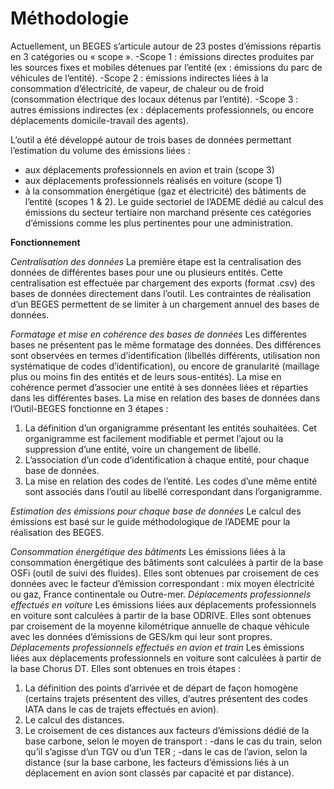 # Méthodologie
Actuellement, un BEGES s’articule autour de 23 postes d’émissions répartis en 3 catégories ou « scope ». 
-Scope 1 : émissions directes produites par les sources fixes et mobiles détenues par l’entité (ex : émissions du parc de véhicules de l’entité).
-Scope 2 : émissions indirectes liées à la consommation d’électricité, de vapeur, de chaleur ou de froid (consommation électrique des locaux détenus par l’entité).
-Scope 3 : autres émissions indirectes (ex : déplacements professionnels, ou encore déplacements domicile-travail des agents).

L’outil a été développé autour de trois bases de données permettant l’estimation du volume des émissions liées :
-	aux déplacements professionnels en avion et train (scope 3)
-	aux déplacements professionnels réalisés en voiture (scope 1)
-	à la consommation énergétique (gaz et électricité) des bâtiments de l’entité (scopes 1 & 2).
Le guide sectoriel de l’ADEME dédié au calcul des émissions du secteur tertiaire non marchand présente ces catégories d’émissions comme les plus pertinentes pour une administration.

**Fonctionnement**

*Centralisation des données*
La première étape est la centralisation des données de différentes bases pour une ou plusieurs entités. Cette centralisation est effectuée par chargement des exports (format .csv) des bases de données directement dans l’outil. 
Les contraintes de réalisation d’un BEGES permettent de se limiter à un chargement annuel des bases de données.

*Formatage et mise en cohérence des bases de données*
Les différentes bases ne présentent pas le même formatage des données. Des différences sont observées en termes d’identification (libellés différents, utilisation non systématique de codes d’identification), ou encore de granularité (maillage plus ou moins fin des entités et de leurs sous-entités). 
La mise en cohérence permet d’associer une entité à ses données liées et réparties dans les différentes bases. 
La mise en relation des bases de données dans l’Outil-BEGES fonctionne en 3 étapes : 
1)	La définition d’un organigramme présentant les entités souhaitées. Cet organigramme est facilement modifiable et permet l’ajout ou la suppression d’une entité, voire un changement de libellé.
2)	L’association d’un code d’identification à chaque entité, pour chaque base de données. 
3)	La mise en relation des codes de l’entité. Les codes d’une même entité sont associés dans l’outil au libellé correspondant dans l’organigramme. 

*Estimation des émissions pour chaque base de données*
Le calcul des émissions est basé sur le guide méthodologique de l’ADEME pour la réalisation des BEGES.

_Consommation énergétique des bâtiments_
Les émissions liées à la consommation énergétique des bâtiments sont calculées à partir de la base OSFi (outil de suivi des fluides). Elles sont obtenues par croisement de ces données avec le facteur d’émission correspondant : mix moyen électricité ou gaz, France continentale ou Outre-mer.
_Déplacements professionnels effectués en voiture_
Les émissions liées aux déplacements professionnels en voiture sont calculées à partir de la base ODRIVE. Elles sont obtenues par croisement de la moyenne kilométrique annuelle de chaque véhicule avec les données d’émissions de GES/km qui leur sont propres.
_Déplacements professionnels effectués en avion et train_
Les émissions liées aux déplacements professionnels en voiture sont calculées à partir de la base Chorus DT. Elles sont obtenues en trois étapes : 
1)	La définition des points d’arrivée et de départ de façon homogène (certains trajets présentent des villes, d’autres présentent des codes IATA dans le cas de trajets effectués en avion).
2)	Le calcul des distances.
3)	Le croisement de ces distances aux facteurs d’émissions dédié de la base carbone, selon le moyen de transport :
-dans le cas du train, selon qu’il s’agisse d’un TGV ou d’un TER ;
-dans le cas de l’avion, selon la distance (sur la base carbone, les facteurs d’émissions liés à un déplacement en avion sont classés par capacité et par distance).

